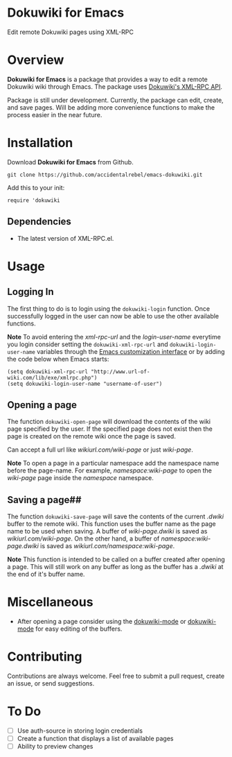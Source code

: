 # Dokuwiki for Emacs
Edit remote Dokuwiki pages using XML-RPC
 
# Overview #
**Dokuwiki for Emacs** is a package that provides a way to edit a remote Dokuwiki wiki through Emacs. The package uses [Dokuwiki's XML-RPC API](https://www.dokuwiki.org/devel:xmlrpc).

Package is still under development. Currently, the package can edit, create, and save pages. Will be adding more convenience functions to make the process easier in the near future.

# Installation #
Download **Dokuwiki for Emacs** from Github.

``` emacs-lisp
git clone https://github.com/accidentalrebel/emacs-dokuwiki.git
```

Add this to your init:

``` emacs-lisp
require 'dokuwiki
```

## Dependencies ##
  * The latest version of XML-RPC.el.

# Usage #

## Logging In ##
The first thing to do is to login using the `dokuwiki-login` function. Once successfully logged in the user can now be able to use the other available functions.

**Note**
To avoid entering the *xml-rpc-url* and the *login-user-name* everytime you login consider setting the `dokuwiki-xml-rpc-url` and `dokuwiki-login-user-name` variables through the [Emacs customization interface](https://www.gnu.org/software/emacs/manual/html_node/emacs/Easy-Customization.html) or by adding the code below when Emacs starts:

``` emacs-lisp
(setq dokuwiki-xml-rpc-url "http://www.url-of-wiki.com/lib/exe/xmlrpc.php")
(setq dokuwiki-login-user-name "username-of-user")
```

## Opening a page ##
The function `dokuwiki-open-page` will download the contents of the wiki page specified by the user. If the specified page does not exist then the page is created on the remote wiki once the page is saved.

Can accept a full url like *wikiurl.com/wiki-page* or just *wiki-page*.

**Note**
To open a page in a particular namespace add the namespace name before the page-name. For example, *namespace:wiki-page* to open the *wiki-page* page inside the *namespace* namespace.

## Saving a page##
The function `dokuwiki-save-page` will save the contents of the current *.dwiki* buffer to the remote wiki. This function uses the buffer name as the page name to be used when saving. A buffer of *wiki-page.dwiki* is saved as *wikiurl.com/wiki-page*. On the other hand, a buffer of *namespace:wiki-page.dwiki* is saved as *wikiurl.com/namespace:wiki-page*.

**Note**
This function is intended to be called on a buffer created after opening a page. This will still work on any buffer as long as the buffer has a *.dwiki* at the end of it's buffer name.

# Miscellaneous #
  * After opening a page consider using the [dokuwiki-mode](https://github.com/kai2nenobu/emacs-dokuwiki-mode) or [dokuwiki-mode](https://github.com/kai2nenobu/emacs-dokuwiki-mode) for easy editing of the buffers.
  
# Contributing #
Contributions are always welcome. Feel free to submit a pull request, create an issue, or send suggestions.

# To Do #
  - [ ] Use auth-source in storing login credentials
  - [ ] Create a function that displays a list of available pages
  - [ ] Ability to preview changes
